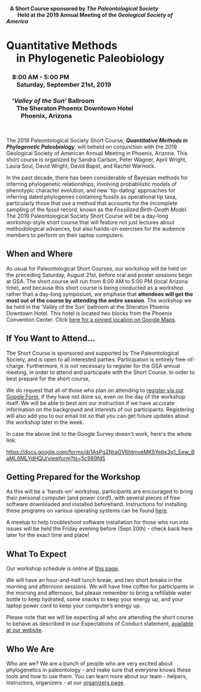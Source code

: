 #### &nbsp;&nbsp; A Short Course sponsored by *The Paleontological Society* <br/> &nbsp;&nbsp; &nbsp;&nbsp; &nbsp;&nbsp; Held at the 2019 Annual Meeting of the *Geological Society of America*

# **Quantitative Methods**<br/> &nbsp;&nbsp;&nbsp; in **Phylogenetic Paleobiology**

### &nbsp;&nbsp;&nbsp;  8:00 AM - 5:00 PM <br/> &nbsp;&nbsp;&nbsp; &nbsp;&nbsp; Saturday, September 21st, 2019

### &nbsp;&nbsp;&nbsp; ‘*Valley of the Sun*’ Ballroom <br/> &nbsp;&nbsp;&nbsp; &nbsp;&nbsp; The Sheraton Phoenix Downtown Hotel <br/> &nbsp;&nbsp;&nbsp; &nbsp;&nbsp; &nbsp;&nbsp; Phoenix, Arizona
    
&nbsp;
&nbsp;

The 2019 Paleontological Society Short Course, ***Quantitative Methods in Phylogenetic Paleobiology***, will beheld on conjunction with the 2019 Geological Society of American Annual Meeting in Phoenix, Arizona. This short course is organized by Sandra Carlson, Peter Wagner, April Wright, Laura Soul, David Wright, David Bapst, and Rachel Warnock. 

In the past decade, there has been considerable of Bayesian methods for inferring phylogenetic relationships, involving probabilistic models of phenotypic character evolution, and new 'tip-dating' approaches for inferring dated phylogenies containing fossils as operational tip taxa, particularly those that use a method that accounts for the incomplete sampling of the fossil record, known as the *Fossilized Birth-Death Model*. The 2019 Paleontological Society Short Course will be a day-long workshop-style short course that will feature not just lectures about methodological advances, but also hands-on exercises for the audience members to perform on their laptop computers.

## When and Where

As usual for Paleontological Short Courses, our workshop will be held on the preceding Saturday, August 21st, before oral and poster sessions begin at GSA. The short course will run from 8:00 AM to 5:00 PM (local Arizona time), and because this short course is being conducted as a workshop rather than a day-long symposium, we emphase that **attendees will get the most out of the course by attending the entire session**. The workshop we be held in the ‘Valley of the Sun’ ballroom at the Sheraton Phoenix Downtown Hotel. This hotel is located two blocks from the Phoenix Convention Center. Click [here for a pinned location on Google Maps](https://goo.gl/maps/h2arwUPWQLysU3N36).

## If You Want to Attend...

The Short Course is sponsored and supported by The Paleontological Society, and is open to all interested parties. Participation is entirely free-of-charge. Furthermore, it is *not* necessary to register for the GSA annual meeting, in order to attend and participate with the Short Course. In order to best prepare for the short course,

We do request that all of those who plan on attending to [register via our Google Form](https://docs.google.com/forms/d/1AsPgZNraGV6htmveMK5Yebx3q1_Eew_BaML6MLYdHQU/viewform?ts=5c989fd5), if they have not done so, even on the day of the workshop itself. We will be able to best aim our instruction if we have accurate information on the background and interests of our participants. Registering will also add you to our email list so that you can get future updates about the workshop later in the week.

In case the above link to the Google Survey doesn't work, here's the whole link:

https://docs.google.com/forms/d/1AsPgZNraGV6htmveMK5Yebx3q1_Eew_BaML6MLYdHQU/viewform?ts=5c989fd5

## Getting Prepared for the Workshop

As this will be a 'hands-on' workshop, participants are encouraged to bring their personal computer (and power cord!), with several pieces of free software downloaded and installed beforehand.  Instructions for installing these programs on various operating systems can be found [here](https://dwbapst.github.io/PaleoSoc_phylo_short_course_2019/articles/install_main.html).

A meetup to help troubleshoot software installation for those who run into issues will be held the Friday evening before (Sept 20th) - check back here later for the exact time and place!

## What To Expect

Our workshop schedule is online at [this page](https://dwbapst.github.io/PaleoSoc_phylo_short_course_2019/articles/schedule.html).

We will have an hour-and-half lunch break, and two short breaks in the morning and afternoon sessions. We will have free coffee for participants in the morning and afternoon, but please remember to bring a refillable water bottle to keep hydrated, some snacks to keep your energy up, and your laptop power cord to keep your computer’s energy up.

Please note that we will be expecting all who are attending the short course to behave as described in our Expectations of Conduct statement, [available at our website](https://dwbapst.github.io/PaleoSoc_phylo_short_course_2019/articles/code_conduct.html).

## Who We Are

Who are we? We are a bunch of people who are very excited about phylogenetics in paleontology - and make sure that everyone knows these tools and how to use them. You can learn more about our team - helpers, instructors, organizers - at our  [organizers page](https://dwbapst.github.io/PaleoSoc_phylo_short_course_2019/articles/organizers.html).
